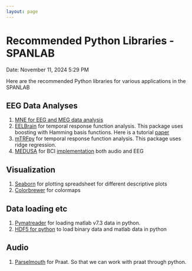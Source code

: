 ```yaml
---
layout: page
---
```




# Recommended Python Libraries - SPANLAB

Date: November 11, 2024 5:29 PM

Here are the recommended Python libraries for various applications in the SPANLAB

## EEG Data Analyses

1. [MNE for EEG and MEG data analysis](https://mne.tools/stable/index.html) 
2. [EELBrain](https://www.h5py.org/) for temporal response function analysis. This package uses boosting with Hamming basis functions. Here is a tutorial [paper](https://elifesciences.org/articles/85012)
3. [mTRFpy](https://github.com/powerfulbean/mTRFpy) for temporal response function analysis. This package uses ridge regression. 
4. [MEDUSA](https://docs.medusabci.com/platform/v2024/getstarted.php) for BCI [implementation](https://www.notion.so/Recommended-Python-Libraries-07e989242dec447590c1cdba139c97e1?pvs=21) both audio and EEG

## Visualization

1. [Seaborn](https://www.notion.so/Recommended-Python-Libraries-07e989242dec447590c1cdba139c97e1?pvs=21) for plotting spreadsheet for different descriptive plots
2. [Colorbrewer](https://github.com/dsc/colorbrewer-python) for colormaps

## Data loading etc

1. [Pymatreader](https://pypi.org/project/pymatreader/) for loading matlab v7.3 data in python. 
2. [HDF5 for python](https://www.h5py.org/) to load binary data and matlab data in python

## Audio

1. [Parselmouth](https://parselmouth.readthedocs.io/en/stable/) for Praat. So that we can work with praat through python.
